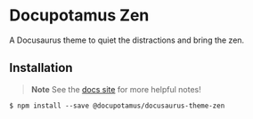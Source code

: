 # Docupotamus Zen

A Docusaurus theme to quiet the distractions and bring the zen.

## Installation

> **Note**
> See the [docs site](https://www.docupotamus.io/docs/themes/theme-zen)
> for more helpful notes!

```shell
$ npm install --save @docupotamus/docusaurus-theme-zen
```
